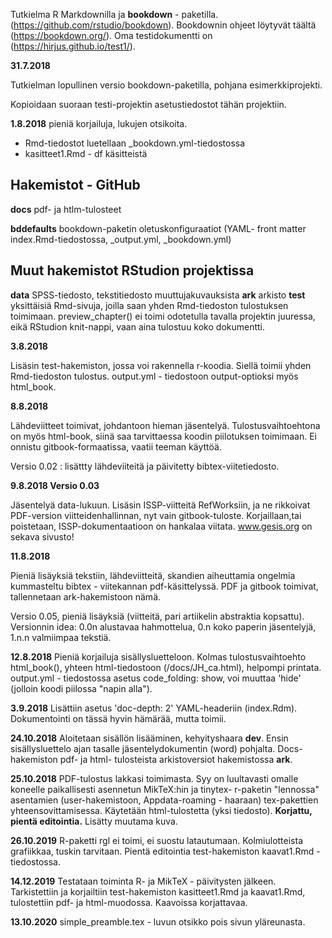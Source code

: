 Tutkielma R Markdownilla ja **bookdown** - paketilla. (https://github.com/rstudio/bookdown). Bookdownin ohjeet löytyvät täältä  (https://bookdown.org/). Oma testidokumentti on (https://hirjus.github.io/test1/).

**31.7.2018**

Tutkielman lopullinen versio bookdown-paketilla, pohjana esimerkkiprojekti.

Kopioidaan suoraan testi-projektin asetustiedostot tähän projektiin.

**1.8.2018** pieniä korjailuja, lukujen otsikoita.

- Rmd-tiedostot luetellaan _bookdown.yml-tiedostossa
- kasitteet1.Rmd - df käsitteistä

## Hakemistot - GitHub

**docs** pdf- ja htlm-tulosteet

**bddefaults** bookdown-paketin oletuskonfiguraatiot (YAML- front matter index.Rmd-tiedostossa, _output.yml, 		_bookdown.yml)

## Muut hakemistot RStudion projektissa

**data** 	SPSS-tiedosto, tekstitiedosto muuttujakuvauksista
**ark**		arkisto
**test**	yksittäisiä Rmd-sivuja, joilla saan yhden Rmd-tiedoston tulostuksen toimimaan. preview_chapter() ei toimi
		odotetulla tavalla projektin juuressa, eikä RStudion knit-nappi, vaan aina tulostuu koko dokumentti.

**3.8.2018**

Lisäsin test-hakemiston, jossa voi rakennella r-koodia. Siellä toimii yhden Rmd-tiedoston tulostus. output.yml - tiedostoon output-optioksi myös html_book.

**8.8.2018**

Lähdeviitteet toimivat, johdantoon hieman jäsentelyä. Tulostusvaihtoehtona on myös html-book, siinä saa tarvittaessa koodin piilotuksen toimimaan. Ei onnistu gitbook-formaatissa, vaatii teeman käyttöä.

Versio 0.02 : lisättty lähdeviiteitä ja päivitetty bibtex-viitetiedosto.

**9.8.2018 Versio 0.03**

Jäsentelyä data-lukuun. Lisäsin ISSP-viitteitä RefWorksiin, ja ne rikkoivat
PDF-version viitteidenhallinnan, nyt vain gitbook-tuloste. Korjaillaan,tai
poistetaan, ISSP-dokumentaatioon on hankalaa viitata. www.gesis.org on sekava
sivusto!

**11.8.2018**

Pieniä lisäyksiä tekstiin, lähdeviitteitä, skandien aiheuttamia ongelmia
kummasteltu bibtex - viitekannan pdf-käsittelyssä. PDF ja gitbook toimivat,
tallennetaan ark-hakemistoon nämä.

Versio 0.05, pieniä lisäyksiä (viitteitä, pari artiikelin abstraktia kopsattu).
Versionnin idea: 0.0n alustavaa hahmottelua, 0.n koko paperin jäsentelyjä, 1.n.n
valmiimpaa tekstiä.

**12.8.2018** Pieniä korjailuja sisällysluetteloon. Kolmas tulostusvaihtoehto
html_book(), yhteen html-tiedostoon (/docs/JH_ca.html), helpompi printata.
 output.yml - tiedostossa asetus code_folding: show, voi muuttaa 'hide'
 (jolloin koodi piilossa "napin alla").

**3.9.2018** Lisättiin asetus 'doc-depth: 2' YAML-headeriin (index.Rdm).
Dokumentointi on tässä hyvin hämärää, mutta toimii.

**24.10.2018** Aloitetaan sisällön lisääminen, kehyityshaara **dev**.
Ensin sisällysluettelo ajan tasalle jäsentelydokumentin (word) pohjalta.
Docs-hakemiston pdf- ja html- tulosteista arkistoversiot hakemistossa **ark**.

**25.10.2018** PDF-tulostus lakkasi toimimasta. Syy on luultavasti omalle
koneelle paikallisesti asennetun MikTeX:hin ja tinytex- r-paketin "lennossa"
asentamien (user-hakemistoon, Appdata-roaming - haaraan) tex-pakettien
yhteensovittamisessa. Käytetään html-tulostetta (yksi tiedosto).
**Korjattu, pientä editointia.** Lisätty muutama kuva.

**26.10.2019** R-paketti rgl ei toimi, ei suostu latautumaan. Kolmiulotteista
grafiikkaa, tuskin tarvitaan. Pientä editointia test-hakemiston kaavat1.Rmd - tiedostossa.

**14.12.2019** Testataan toiminta R- ja MikTeX - päivitysten jälkeen.
 Tarkistettiin ja korjailtiin test-hakemiston kasitteet1.Rmd ja kaavat1.Rmd,
 tulostettiin pdf- ja html-muodossa. Kaavoissa korjattavaa.

**13.10.2020**
simple_preamble.tex - luvun otsikko pois sivun yläreunasta.
